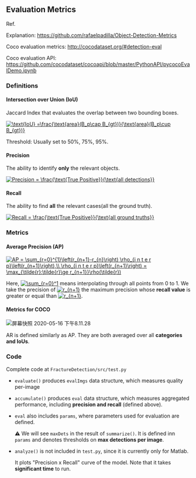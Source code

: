 ## Evaluation Metrics

Ref.

Explanation: https://github.com/rafaelpadilla/Object-Detection-Metrics

Coco evaluation metrics: http://cocodataset.org/#detection-eval

Coco evaluation API: https://github.com/cocodataset/cocoapi/blob/master/PythonAPI/pycocoEvalDemo.ipynb

### Definitions

#### Intersection over Union (IoU)

Jaccard Index that evaluates the overlap between two bounding boxes.

<a href="https://www.codecogs.com/eqnedit.php?latex=\text{IoU}&space;=\frac{\text{area}(B_p\cap&space;B_{gt})}{\text{area}(B_p\cup&space;B_{gt})}" target="_blank"><img src="https://latex.codecogs.com/gif.latex?\text{IoU}&space;=\frac{\text{area}(B_p\cap&space;B_{gt})}{\text{area}(B_p\cup&space;B_{gt})}" title="\text{IoU} =\frac{\text{area}(B_p\cap B_{gt})}{\text{area}(B_p\cup B_{gt})}" /></a>

Threshold: Usually set to 50%, 75%, 95%.

#### Precision

The ability to identify **only** the relevant objects.

<a href="https://www.codecogs.com/eqnedit.php?latex=Precision&space;=&space;\frac{\text{True&space;Positive}}{\text{all&space;detections}}" target="_blank"><img src="https://latex.codecogs.com/gif.latex?Precision&space;=&space;\frac{\text{True&space;Positive}}{\text{all&space;detections}}" title="Precision = \frac{\text{True Positive}}{\text{all detections}}" /></a>

#### Recall

The ability to find **all** the relevant cases(all the ground truth).

<a href="https://www.codecogs.com/eqnedit.php?latex=Recall&space;=&space;\frac{\text{True&space;Positive}}{\text{all&space;ground&space;truths}}" target="_blank"><img src="https://latex.codecogs.com/gif.latex?Recall&space;=&space;\frac{\text{True&space;Positive}}{\text{all&space;ground&space;truths}}" title="Recall = \frac{\text{True Positive}}{\text{all ground truths}}" /></a>



### Metrics

#### Average Precision (AP)

<a href="https://www.codecogs.com/eqnedit.php?latex=AP&space;=&space;\sum_{r=0}^{1}\left(r_{n&plus;1}-r_{n}\right)&space;\rho_{i&space;n&space;t&space;e&space;r&space;p}\left(r_{n&plus;1}\right),\\&space;\rho_{i&space;n&space;t&space;e&space;r&space;p}\left(r_{n&plus;1}\right)&space;=&space;\max_{\tilde{r}:\tilde{r}\ge&space;r_{n&plus;1}}\rho(\tilde{r})" target="_blank"><img src="https://latex.codecogs.com/gif.latex?AP&space;=&space;\sum_{r=0}^{1}\left(r_{n&plus;1}-r_{n}\right)&space;\rho_{i&space;n&space;t&space;e&space;r&space;p}\left(r_{n&plus;1}\right),\\&space;\rho_{i&space;n&space;t&space;e&space;r&space;p}\left(r_{n&plus;1}\right)&space;=&space;\max_{\tilde{r}:\tilde{r}\ge&space;r_{n&plus;1}}\rho(\tilde{r})" title="AP = \sum_{r=0}^{1}\left(r_{n+1}-r_{n}\right) \rho_{i n t e r p}\left(r_{n+1}\right),\\ \rho_{i n t e r p}\left(r_{n+1}\right) = \max_{\tilde{r}:\tilde{r}\ge r_{n+1}}\rho(\tilde{r})" /></a>

Here, <a href="https://www.codecogs.com/eqnedit.php?latex=\sum_{r=0}^1" target="_blank"><img src="https://latex.codecogs.com/gif.latex?\sum_{r=0}^1" title="\sum_{r=0}^1" /></a> means interpolating through all points from 0 to 1. We take the precision of <a href="https://www.codecogs.com/eqnedit.php?latex=r_{n&plus;1}" target="_blank"><img src="https://latex.codecogs.com/gif.latex?r_{n&plus;1}" title="r_{n+1}" /></a> the maximum precision whose **recall value** is greater or equal than <a href="https://www.codecogs.com/eqnedit.php?latex=r_{n&plus;1}" target="_blank"><img src="https://latex.codecogs.com/gif.latex?r_{n&plus;1}" title="r_{n+1}" /></a>.

#### Metrics for COCO

![屏幕快照 2020-05-16 下午8.11.28](https://tva1.sinaimg.cn/large/007S8ZIlgy1geujv9qf9vj31ki0n644z.jpg)

AR is defined similarly as AP. They are both averaged over all **categories and IoUs**.



### Code

Complete code at `FractureDetection/src/test.py`

-   `evaluate()` produces `evalImgs` data structure, which measures quality per-image

-   `accumulate()` produces `eval` data structure, which measures aggregated performance, including **precision and recall** (defined above).

-   `eval` also includes `params`, where parameters used for evaluation are defined. 

    ⚠️ We will see `maxDets` in the result of `summarize()`. It is defined inn `params` and denotes thresholds on **max detections per image**.

-   `analyze()` is not included in `test.py`, since it is currently only for Matlab.

    It plots "Precision x Recall" curve of the model. Note that it takes **significant time** to run.